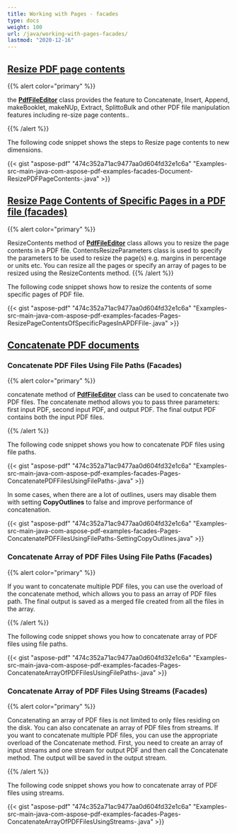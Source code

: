 ```yaml
---
title: Working with Pages - facades
type: docs
weight: 100
url: /java/working-with-pages-facades/
lastmod: "2020-12-16"
---
```


## <ins>**Resize PDF page contents**
{{% alert color="primary" %}}

the [**PdfFileEditor**](https://apireference.aspose.com/java/pdf/com.aspose.pdf.facades/PdfFileEditor) class provides the feature to Concatenate, Insert, Append, makeBooklet, makeNUp, Extract, SplittoBulk and other PDF file manipulation features including re-size page contents..

{{% /alert %}}

The following code snippet shows the steps to Resize page contents to new dimensions.



{{< gist "aspose-pdf" "474c352a71ac9477aa0d604fd32e1c6a" "Examples-src-main-java-com-aspose-pdf-examples-facades-Document-ResizePDFPageContents-.java" >}}
## <ins>**Resize Page Contents of Specific Pages in a PDF file (facades)**
{{% alert color="primary" %}}

ResizeContents method of [**PdfFileEditor**](https://apireference.aspose.com/java/pdf/com.aspose.pdf.facades/PdfFileEditor) class allows you to resize the page contents in a PDF file. ContentsResizeParameters class is used to specify the parameters to be used to resize the page(s) e.g. margins in percentage or units etc. You can resize all the pages or specify an array of pages to be resized using the ResizeContents method.
{{% /alert %}}

The following code snippet shows how to resize the contents of some specific pages of PDF file.



{{< gist "aspose-pdf" "474c352a71ac9477aa0d604fd32e1c6a" "Examples-src-main-java-com-aspose-pdf-examples-facades-Pages-ResizePageContentsOfSpecificPagesInAPDFFile-.java" >}}
## <ins>**Concatenate PDF documents**
### **Concatenate PDF Files Using File Paths (Facades)**
{{% alert color="primary" %}}

concatenate method of [**PdfFileEditor**](http://www.aspose.com/api/java/pdf/com.aspose.pdf.facades/classes/PdfFileEditor) class can be used to concatenate two PDF files. The concatenate method allows you to pass three parameters: first input PDF, second input PDF, and output PDF. The final output PDF contains both the input PDF files.

{{% /alert %}}

The following code snippet shows you how to concatenate PDF files using file paths.



{{< gist "aspose-pdf" "474c352a71ac9477aa0d604fd32e1c6a" "Examples-src-main-java-com-aspose-pdf-examples-facades-Pages-ConcatenatePDFFilesUsingFilePaths-.java" >}}



In some cases, when there are a lot of outlines, users may disable them with setting **CopyOutlines** to false and improve performance of concatenation.



{{< gist "aspose-pdf" "474c352a71ac9477aa0d604fd32e1c6a" "Examples-src-main-java-com-aspose-pdf-examples-facades-Pages-ConcatenatePDFFilesUsingFilePaths-SettingCopyOutlines.java" >}}
### **Concatenate Array of PDF Files Using File Paths (Facades)**
{{% alert color="primary" %}}

If you want to concatenate multiple PDF files, you can use the overload of the concatenate method, which allows you to pass an array of PDF files path. The final output is saved as a merged file created from all the files in the array.

{{% /alert %}}


The following code snippet shows you how to concatenate array of PDF files using file paths.



{{< gist "aspose-pdf" "474c352a71ac9477aa0d604fd32e1c6a" "Examples-src-main-java-com-aspose-pdf-examples-facades-Pages-ConcatenateArrayOfPDFFilesUsingFilePaths-.java" >}}
### **Concatenate Array of PDF Files Using Streams (Facades)**
{{% alert color="primary" %}}

Concatenating an array of PDF files is not limited to only files residing on the disk. You can also concatenate an array of PDF files from streams. If you want to concatenate multiple PDF files, you can use the appropriate overload of the Concatenate method. First, you need to create an array of input streams and one stream for output PDF and then call the Concatenate method. The output will be saved in the output stream.

{{% /alert %}}

The following code snippet shows you how to concatenate array of PDF files using streams.



{{< gist "aspose-pdf" "474c352a71ac9477aa0d604fd32e1c6a" "Examples-src-main-java-com-aspose-pdf-examples-facades-Pages-ConcatenateArrayOfPDFFilesUsingStreams-.java" >}}
